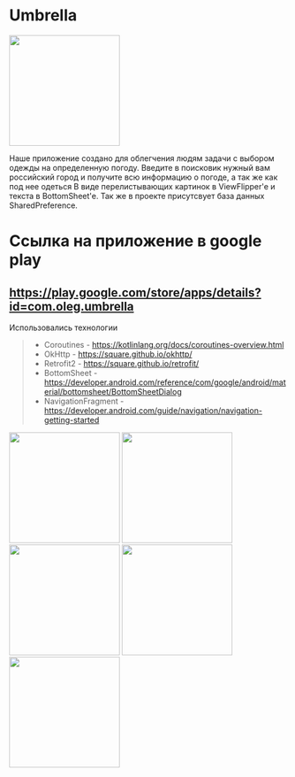 # Umbrella

<img src = "https://user-images.githubusercontent.com/65255152/116113907-98f4a180-a6c1-11eb-9f22-4a3436908fca.png" width = "200"/>

Наше приложение создано для облегчения людям задачи с выбором одежды на определенную погоду.
Введите в поисковик нужный вам российский город и получите всю информацию о погоде, а так же как под нее одеться 
В виде перелистывающих картинок в ViewFlipper'e  и  текста в BottomSheet'e.
Так же в проекте присутсвует база данных SharedPreference.


# Cсылка на приложение в google play 
## https://play.google.com/store/apps/details?id=com.oleg.umbrella

Использовались технологии
> * Coroutines - https://kotlinlang.org/docs/coroutines-overview.html
> * OkHttp - https://square.github.io/okhttp/
> * Retrofit2 - https://square.github.io/retrofit/
> * BottomSheet - https://developer.android.com/reference/com/google/android/material/bottomsheet/BottomSheetDialog
> * NavigationFragment - https://developer.android.com/guide/navigation/navigation-getting-started

<img src = "https://user-images.githubusercontent.com/65255152/116112536-51b9e100-a6c0-11eb-8237-ab6e10aba2ab.jpg" width = "200"/>

<img src = "https://user-images.githubusercontent.com/65255152/116112553-554d6800-a6c0-11eb-8fd2-8e3cfb857fe9.jpg" width = "200"/>

<img src = "https://user-images.githubusercontent.com/65255152/116112570-59798580-a6c0-11eb-9d4b-b388ad135f72.jpg" width = "200"/>

<img src = "https://user-images.githubusercontent.com/65255152/116112604-6302ed80-a6c0-11eb-99dc-dc47328da87c.jpg" width = "200"/>



<img src = "https://user-images.githubusercontent.com/65255152/116112509-4c5c9680-a6c0-11eb-8d71-d031ef8156f2.jpg" width = "200"/>
